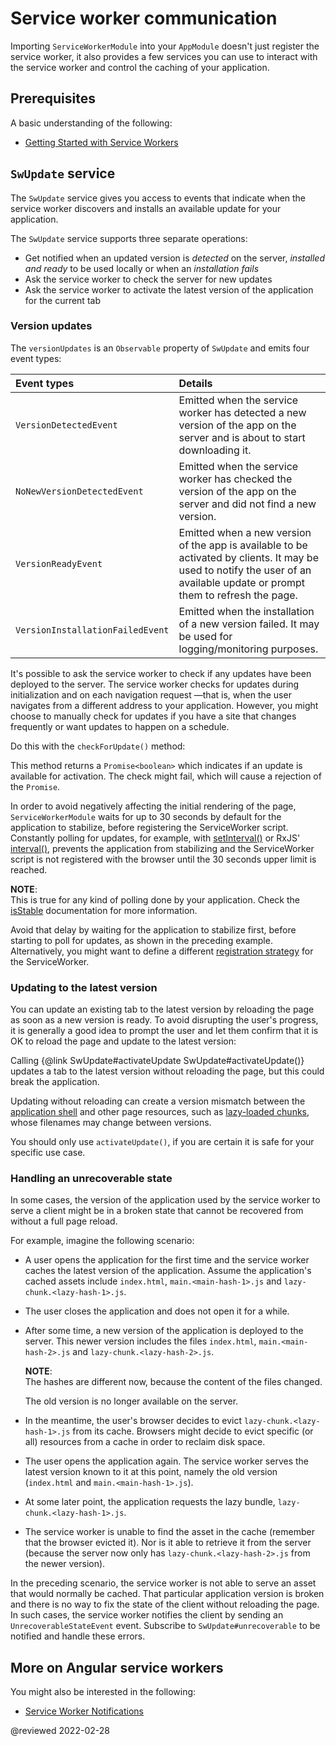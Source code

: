 # Service worker communication

Importing `ServiceWorkerModule` into your `AppModule` doesn't just register the service worker, it also provides a few services you can use to interact with the service worker and control the caching of your application.

## Prerequisites

A basic understanding of the following:

*   [Getting Started with Service Workers](guide/service-worker-getting-started)

## `SwUpdate` service

The `SwUpdate` service gives you access to events that indicate when the service worker discovers and installs an available update for your application.

The `SwUpdate` service supports three separate operations:

*   Get notified when an updated version is *detected* on the server, *installed and ready* to be used locally or when an *installation fails*
*   Ask the service worker to check the server for new updates
*   Ask the service worker to activate the latest version of the application for the current tab

### Version updates

The `versionUpdates` is an `Observable` property of `SwUpdate` and emits four event types:

| Event types       | Details |
|:---|:---     |
| `VersionDetectedEvent`  | Emitted when the service worker has detected a new version of the app on the server and is about to start downloading it.      |
| `NoNewVersionDetectedEvent`      | Emitted when the service worker has checked the version of the app on the server and did not find a new version.|
| `VersionReadyEvent`     | Emitted when a new version of the app is available to be activated by clients. It may be used to notify the user of an available update or prompt them to refresh the page. |
| `VersionInstallationFailedEvent` | Emitted when the installation of a new version failed. It may be used for logging/monitoring purposes. |<code-example header="log-update.service.ts" path="service-worker-getting-started/src/app/log-update.service.ts" region="sw-update"></code-example>### Checking for updates

It's possible to ask the service worker to check if any updates have been deployed to the server.
The service worker checks for updates during initialization and on each navigation request &mdash;that is, when the user navigates from a different address to your application.
However, you might choose to manually check for updates if you have a site that changes frequently or want updates to happen on a schedule.

Do this with the `checkForUpdate()` method:

<code-example header="check-for-update.service.ts" path="service-worker-getting-started/src/app/check-for-update.service.ts"></code-example>

This method returns a `Promise<boolean>` which indicates if an update is available for activation.
The check might fail, which will cause a rejection of the `Promise`.

<div class="alert is-important">

In order to avoid negatively affecting the initial rendering of the page, `ServiceWorkerModule` waits for up to 30 seconds by default for the application to stabilize, before registering the ServiceWorker script.
Constantly polling for updates, for example, with [setInterval()](https://developer.mozilla.org/docs/Web/API/WindowOrWorkerGlobalScope/setInterval) or RxJS' [interval()](https://rxjs.dev/api/index/function/interval), prevents the application from stabilizing and the ServiceWorker script is not registered with the browser until the 30 seconds upper limit is reached.

<div class="alert is-helpful">

**NOTE**: <br />
This is true for any kind of polling done by your application.
Check the [isStable](api/core/ApplicationRef#isStable) documentation for more information.

</div>

Avoid that delay by waiting for the application to stabilize first, before starting to poll for updates, as shown in the preceding example.
Alternatively, you might want to define a different [registration strategy](api/service-worker/SwRegistrationOptions#registrationStrategy) for the ServiceWorker.

</div>

### Updating to the latest version

You can update an existing tab to the latest version by reloading the page as soon as a new version is ready.
To avoid disrupting the user's progress, it is generally a good idea to prompt the user and let them confirm that it is OK to reload the page and update to the latest version:

<code-example header="prompt-update.service.ts" path="service-worker-getting-started/src/app/prompt-update.service.ts" region="sw-version-ready"></code-example>

<div class="alert is-important">

Calling {@link SwUpdate#activateUpdate SwUpdate#activateUpdate()} updates a tab to the latest version without reloading the page, but this could break the application.

Updating without reloading can create a version mismatch between the [application shell](guide/glossary#app-shell) and other page resources, such as [lazy-loaded chunks](guide/glossary#lazy-loading), whose filenames may change between versions.

You should only use `activateUpdate()`, if you are certain it is safe for your specific use case.

</div>

### Handling an unrecoverable state

In some cases, the version of the application used by the service worker to serve a client might be in a broken state that cannot be recovered from without a full page reload.

For example, imagine the following scenario:

*   A user opens the application for the first time and the service worker caches the latest version of the application.
    Assume the application's cached assets include `index.html`, `main.<main-hash-1>.js` and `lazy-chunk.<lazy-hash-1>.js`.

*   The user closes the application and does not open it for a while.
*   After some time, a new version of the application is deployed to the server.
    This newer version includes the files `index.html`, `main.<main-hash-2>.js` and `lazy-chunk.<lazy-hash-2>.js`.

    <div class="alert is-helpful">

    **NOTE**: <br />
    The hashes are different now, because the content of the files changed.

    </div>

    The old version is no longer available on the server.

*   In the meantime, the user's browser decides to evict `lazy-chunk.<lazy-hash-1>.js` from its cache.
    Browsers might decide to evict specific \(or all\) resources from a cache in order to reclaim disk space.

*   The user opens the application again.
    The service worker serves the latest version known to it at this point, namely the old version \(`index.html` and `main.<main-hash-1>.js`\).

*   At some later point, the application requests the lazy bundle, `lazy-chunk.<lazy-hash-1>.js`.
*   The service worker is unable to find the asset in the cache \(remember that the browser evicted it\).
    Nor is it able to retrieve it from the server \(because the server now only has `lazy-chunk.<lazy-hash-2>.js` from the newer version\).

In the preceding scenario, the service worker is not able to serve an asset that would normally be cached.
That particular application version is broken and there is no way to fix the state of the client without reloading the page.
In such cases, the service worker notifies the client by sending an `UnrecoverableStateEvent` event.
Subscribe to `SwUpdate#unrecoverable` to be notified and handle these errors.

<code-example header="handle-unrecoverable-state.service.ts" path="service-worker-getting-started/src/app/handle-unrecoverable-state.service.ts" region="sw-unrecoverable-state"></code-example>

## More on Angular service workers

You might also be interested in the following:

*   [Service Worker Notifications](guide/service-worker-notifications)

<!-- links -->

<!-- external links -->

<!-- end links -->

@reviewed 2022-02-28
